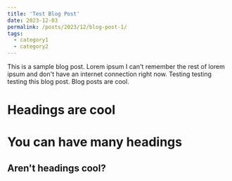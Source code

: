 ```yaml
---
title: 'Test Blog Post'
date: 2023-12-03
permalink: /posts/2023/12/blog-post-1/
tags:
  - category1
  - category2
---
```


This is a sample blog post. Lorem ipsum I can't remember the rest of lorem ipsum and don't have an internet connection right now. Testing testing testing this blog post. Blog posts are cool.

Headings are cool
======

You can have many headings
======

Aren't headings cool?
------